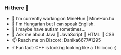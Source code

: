 ### Hi there 👋

- 🔭 I’m currently working on MineHun | MineHun.hu
- 🌱 I'm Hungarian but I can speak English.
- 🤔 I maybe have autism sometimes...
- 💬 Ask me about Java || JavaScript || HTML || CSS
- 📫 Reach me on Discord: Danika6677#1295
- ⚡ Fun fact: C++ is looking looking like a Thiiicccc :)
